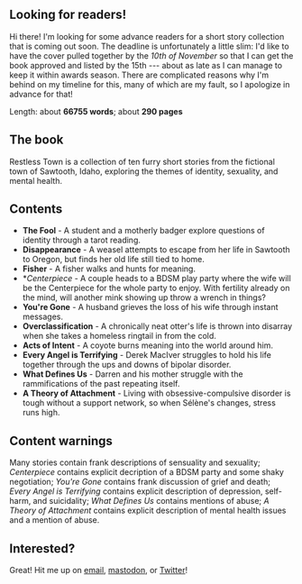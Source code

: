 ---
---

## Looking for readers!

Hi there! I'm looking for some advance readers for a short story collection that is coming out soon. The deadline is unfortunately a little slim: I'd like to have the cover pulled together by the *10th of November* so that I can get the book approved and listed by the 15th --- about as late as I can manage to keep it within awards season. There are complicated reasons why I'm behind on my timeline for this, many of which are my fault, so I apologize in advance for that!

Length: about **66755 words**; about **290 pages**

## The book

Restless Town is a collection of ten furry short stories from the fictional town of Sawtooth, Idaho, exploring the themes of identity, sexuality, and mental health.

## Contents

* **The Fool** - A student and a motherly badger explore questions of identity through a tarot reading.
* **Disappearance** - A weasel attempts to escape from her life in Sawtooth to Oregon, but finds her old life still tied to home.
* **Fisher** - A fisher walks and hunts for meaning.
* **Centerpiece* - A couple heads to a BDSM play party where the wife will be the Centerpiece for the whole party to enjoy. With fertility already on the mind, will another mink showing up throw a wrench in things?
* **You're Gone** - A husband grieves the loss of his wife through instant messages.
* **Overclassification** - A chronically neat otter's life is thrown into disarray when she takes a homeless ringtail in from the cold.
* **Acts of Intent** - A coyote burns meaning into the world around him.
* **Every Angel is Terrifying** - Derek MacIver struggles to hold his life together through the ups and downs of bipolar disorder.
* **What Defines Us** - Darren and his mother struggle with the rammifications of the past repeating itself.
* **A Theory of Attachment** - Living with obsessive-compulsive disorder is tough without a support network, so when Sélène's changes, stress runs high.

## Content warnings


Many stories contain frank descriptions of sensuality and sexuality; *Centerpiece* contains explicit decription of a BDSM party and some shaky negotiation; *You're Gone* contains frank discussion of grief and death; *Every Angel is Terrifying* contains explicit description of depression, self-harm, and suicidality; *What Defines Us* contains mentions of abuse; *A Theory of Attachment* contains explicit description of mental health issues and a mention of abuse.

## Interested?

Great! Hit me up on [email](mailto:makyo@drab-makyo.com), [mastodon](https://snouts.online/@makyo), or [Twitter](https://twitter.com/makyo_writes)!

